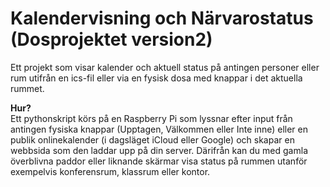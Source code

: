 # Kalendervisning och Närvarostatus (Dosprojektet version2)
Ett projekt som visar kalender och aktuell status på antingen personer eller rum utifrån en ics-fil eller via en fysisk dosa med knappar i det aktuella rummet. 

**Hur?**<br />
Ett pythonskript körs på en Raspberry Pi som lyssnar efter input från antingen fysiska knappar (Upptagen, Välkommen eller Inte inne) eller en publik onlinekalender (i dagsläget iCloud eller Google) och skapar en webbsida som den laddar upp på din server.
Därifrån kan du med gamla överblivna paddor eller liknande skärmar visa status på rummen utanför exempelvis konferensrum, klassrum eller kontor.

## 

